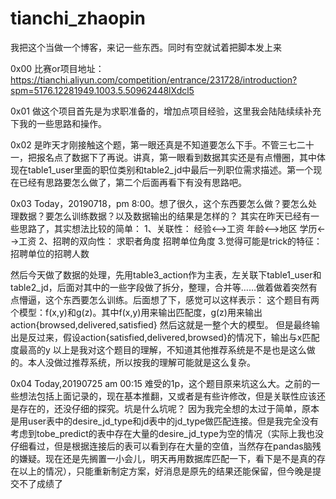 # tianchi_zhaopin
我把这个当做一个博客，来记一些东西。同时有空就试着把脚本发上来

0x00
比赛or项目地址：https://tianchi.aliyun.com/competition/entrance/231728/introduction?spm=5176.12281949.1003.5.50962448lXdcl5

0x01
做这个项目首先是为求职准备的，增加点项目经验，这里我会陆陆续续补充下我的一些思路和操作。

0x02
是昨天才刚接触这个题，第一眼还真是不知道要怎么下手。不管三七二十一，把报名点了数据下了再说。讲真，第一眼看到数据其实还是有点懵圈，其中体现在table1_user里面的职位类别和table2_jd中最后一列职位需求描述。第一个现在已经有思路要怎么做了，第二个后面再看下有没有思路吧。

0x03
Today，20190718，pm 8:00。想了很久，这个东西要怎么做？要怎么处理数据？要怎么训练数据？以及数据输出的结果是怎样的？
其实在昨天已经有一些思路了，其实想法比较的简单：
1、关联性：
  经验<-->工资
  年龄<-->地区
  学历<-->工资
2、招聘的双向性：
  求职者角度
  招聘单位角度
3.觉得可能是trick的特征：
  招聘单位的招聘人数
  
然后今天做了数据的处理，先用table3_action作为主表，左关联下table1_user和table2_jd，后面对其中的一些字段做了拆分，整理，合并等……做着做着突然有点懵逼，这个东西要怎么训练。后面想了下，感觉可以这样表示：
这个题目有两个模型：f(x,y)和g(z)。其中f(x,y)用来输出匹配度，g(z)用来输出action{browsed,delivered,satisfied}
然后这就是一整个大的模型。
但是最终输出是反过来，假设action{satisfied,delivered,browsed}的情况下，输出与x匹配度最高的y
以上是我对这个题目的理解，不知道其他推荐系统是不是也是这么做的。本人没做过推荐系统，所以按我的理解可能就是这么复杂。

0x04
Today,20190725 am 00:15
难受的1p，这个题目原来坑这么大。之前的一些想法包括上面记录的，现在基本推翻，又或者是有些许修改，但是关联性应该还是存在的，还没仔细的探究。坑是什么坑呢？
因为我完全想的太过于简单，原本是用user表中的desire_jd_type和jd表中的jd_type做匹配连接。但是我完全没有考虑到tobe_predict的表中存在大量的desire_jd_type为空的情况（实际上我也没仔细看过，但是根据连接后的表可以看到存在大量的空值，当然存在pandas脑残的嫌疑。现在还是先搁置一小会儿，明天再用数据库匹配一下，看下是不是真的存在以上的情况），只能重新制定方案，好消息是原先的结果还能保留，但今晚是提交不了成绩了
